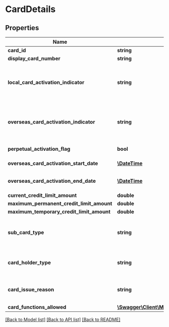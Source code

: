 # CardDetails

## Properties
Name | Type | Description | Notes
------------ | ------------- | ------------- | -------------
**card_id** | **string** | The card id  in encrypted format | 
**display_card_number** | **string** | A masked card number that can be displayed to the customer. | [optional] 
**local_card_activation_indicator** | **string** | The card activation indicator for local usage. This is a reference data field. Please use /v1/apac/utilities/referenceData/{localCardActivationIndicator} resource to get valid value of this field with description. You can use the field name as the referenceCode parameter to retrieve the values. | 
**overseas_card_activation_indicator** | **string** | The card activation indicator for overseas usage. This is a reference data field. Please use /v1/apac/utilities/referenceData/{overseasCardActivationIndicator} resource to get valid value of this field with description. You can use the field name as the referenceCode parameter to retrieve the values. | [optional] 
**perpetual_activation_flag** | **bool** | Flag to specify whether the card is activated perpetually, till card expiration | [optional] 
**overseas_card_activation_start_date** | [**\DateTime**](\DateTime.md) | Card activation start date in ISO 8601 date format YYYY-MM-DD for overseas usage. | [optional] 
**overseas_card_activation_end_date** | [**\DateTime**](\DateTime.md) | Card activation end date in ISO 8601 date format YYYY-MM-DD for overseas usage. For perpetual activation, value is card expiry date | [optional] 
**current_credit_limit_amount** | **double** | Current credit limit amount on the credit card | 
**maximum_permanent_credit_limit_amount** | **double** | Maximum permanent credit limit amount allowed on the credit card | [optional] 
**maximum_temporary_credit_limit_amount** | **double** | Maximum temporary credit limit amount allowed on the credit card | [optional] 
**sub_card_type** | **string** | Type of the card. Debit or Credit.This is a reference data field. Please use /v1/apac/utilities/referenceData/{subCardType} resource to get valid value of this field with description. You can use the field name as the referenceCode parameter to retrieve the values. | 
**card_holder_type** | **string** | Indicator to specify whether the card is primary or supplementary. This is a reference data field. Please use /v1/apac/utilities/referenceData/{cardHolderType} resource to get valid value of this field with description. | [optional] 
**card_issue_reason** | **string** | Specifies the reason for the card issuance. Applicable only for recently issued cards. This is a reference data field. Please use /v1/apac/utilities/referenceData/{cardIssueReason} resource to get valid value of this field with description. | [optional] 
**card_functions_allowed** | [**\Swagger\Client\Model\CardFunctionsAllowed[]**](CardFunctionsAllowed.md) |  | [optional] 

[[Back to Model list]](../../README.md#documentation-for-models) [[Back to API list]](../../README.md#documentation-for-api-endpoints) [[Back to README]](../../README.md)

